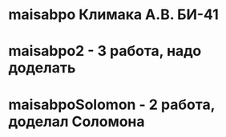 # maisabpo Климака А.В. БИ-41
# maisabpo2 - 3 работа, надо доделать
# maisabpoSolomon - 2 работа, доделал Соломона 
